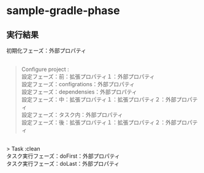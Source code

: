 # sample-gradle-phase

## 実行結果
初期化フェーズ：外部プロパティ<br>
<br>
> Configure project :<br>
設定フェーズ：前：拡張プロパティ１：外部プロパティ<br>
設定フェーズ：configrations：外部プロパティ<br>
設定フェーズ：dependensies：外部プロパティ<br>
設定フェーズ：中：拡張プロパティ１：拡張プロパティ２：外部プロパティ<br>
設定フェーズ：タスク内：外部プロパティ<br>
設定フェーズ：後：拡張プロパティ１：拡張プロパティ２：外部プロパティ<br>
<br>
> Task :clean<br>
タスク実行フェーズ：doFirst：外部プロパティ<br>
タスク実行フェーズ：doLast：外部プロパティ<br>

